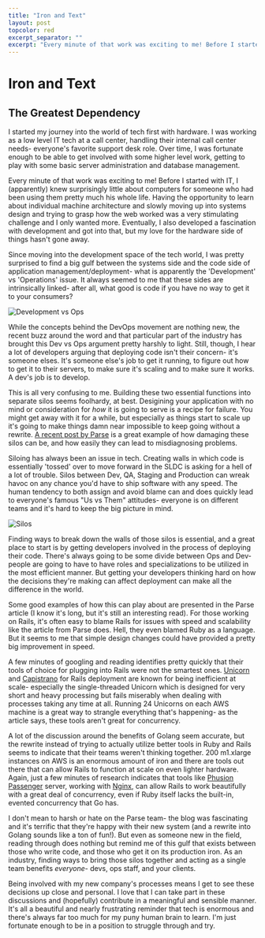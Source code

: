 ```yaml
---
title: "Iron and Text"
layout: post
topcolor: red
excerpt_separator: ""
excerpt: "Every minute of that work was exciting to me! Before I started with IT, I (apparently) knew surprisingly little about computers for someone who had been using them pretty much his whole life. Having the opportunity to learn about individual machine architecture and slowly moving up into systems design and trying to grasp how the web worked was a very stimulating challenge and I only wanted more. Eventually, I also developed a fascination with development and got into that, but my love for the hardware side of things hasn't gone away."
---
```


# Iron and Text
## The Greatest Dependency

I started my journey into the world of tech first with hardware. I was working as a low level IT tech at a call center, handling their internal call center needs- everyone's favorite support desk role. Over time, I was fortunate enough to be able to get involved with some higher level work, getting to play with some basic server administration and database management.

Every minute of that work was exciting to me! Before I started with IT, I (apparently) knew surprisingly little about computers for someone who had been using them pretty much his whole life. Having the opportunity to learn about individual machine architecture and slowly moving up into systems design and trying to grasp how the web worked was a very stimulating challenge and I only wanted more. Eventually, I also developed a fascination with development and got into that, but my love for the hardware side of things hasn't gone away.

Since moving into the development space of the tech world, I was pretty surprised to find a big gulf between the systems side and the code side of application management/deployment- what is apparently the 'Development' vs 'Operations' issue. It always seemed to me that these sides are intrinsically linked- after all, what good is code if you have no way to get it to your consumers? 

![Development vs Ops](http://dev2ops.org/wp-content/uploads/2010/02/WallOfConfusion.png)

While the concepts behind the DevOps movement are nothing new, the recent buzz around the word and that particular part of the industry has brought this Dev vs Ops argument pretty harshly to light. Still, though, I hear a lot of developers arguing that deploying code isn't their concern- it's someone elses. It's someone else's job to get it running, to figure out how to get it to their servers, to make sure it's scaling and to make sure it works. A dev's job is to develop.

This is all very confusing to me. Building these two essential functions into separate silos seems foolhardy, at best. Desigining your application with no mind or consideration for *how* it is going to serve is a recipe for failure. You might get away with it for a while, but especially as things start to scale up it's going to make things damn near impossible to keep going without a rewrite. [A recent post by Parse](http://blog.parse.com/learn/how-we-moved-our-api-from-ruby-to-go-and-saved-our-sanity/) is a great example of how damaging these silos can be, and how easily they can lead to misdiagnosing problems.

Siloing has always been an issue in tech. Creating walls in which code is essentially 'tossed' over to move forward in the SLDC is asking for a hell of a lot of trouble. Silos between Dev, QA, Staging and Production can wreak havoc on any chance you'd have to ship software with any speed. The human tendency to both assign and avoid blame can and does quickly lead to everyone's famous "Us vs Them" attitudes- everyone is on different teams and it's hard to keep the big picture in mind.

![Silos](http://www.wired.com/wp-content/uploads/blogs/insights/wp-content/uploads/2013/02/silo_6601.jpg)

Finding ways to break down the walls of those silos is essential, and a great place to start is by getting developers involved in the process of deploying their code. There's always going to be some divide between Ops and Dev- people are going to have to have roles and specializations to be utilized in the most efficient manner. But getting your developers thinking hard on how the decisions they're making can affect deployment can make all the difference in the world.

Some good examples of how this can play about are presented in the Parse article (I know it's long, but it's still an interesting read). For those working on Rails, it's often easy to blame Rails for issues with speed and scalability like the article from Parse does. Hell, they even blamed Ruby as a language. But it seems to me that simple design changes could have provided a pretty big improvement in speed.

A few minutes of googling and reading identifies pretty quickly that their tools of choice for plugging into Rails were not the smartest ones. [Unicorn](https://github.com/defunkt/unicorn) and [Capistrano](https://github.com/capistrano/capistrano) for Rails deployment are known for being inefficient at scale- especially the single-threaded Unicorn which is designed for very short and heavy processing but fails miserably when dealing with processes taking any time at all. Running 24 Unicorns on each AWS machine is a great way to strangle everything that's happening- as the article says, these tools aren't great for concurrency.

A lot of the discussion around the benefits of Golang seem accurate, but the rewrite instead of trying to actually utilize better tools in Ruby and Rails seems to indicate that their teams weren't thinking together. 200 m1.xlarge instances on AWS is an enormous amount of iron and there are tools out there that can allow Rails to function at scale on even lighter hardware. Again, just a few minutes of research indicates that tools like [Phusion Passenger](https://www.phusionpassenger.com/) server, working with [Nginx](http://nginx.com/), can allow Rails to work beautifully with a great deal of concurrency, even if Ruby itself lacks the built-in, evented concurrency that Go has.

I don't mean to harsh or hate on the Parse team- the blog was fascinating and it's terrific that they're happy with their new system (and a rewrite into Golang sounds like a ton of fun!). But even as someone new in the field, reading through does nothing but remind me of this gulf that exists between those who write code, and those who get it on its production iron. As an industry, finding ways to bring those silos together and acting as a single team benefits *everyone*- devs, ops staff, and your clients. 

Being involved with my new company's processes means I get to see these decisions up close and personal. I love that I can take part in these discussions and (hopefully) contribute in a meaningful and sensible manner. It's all a beautiful and nearly frustrating reminder that tech is enormous and there's always far too much for my puny human brain to learn. I'm just fortunate enough to be in a position to struggle through and try. 